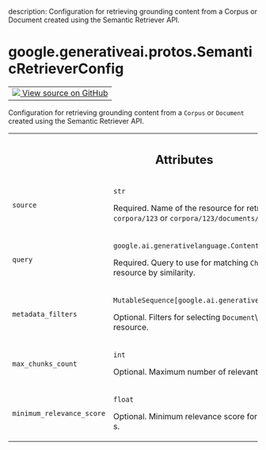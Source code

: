 description: Configuration for retrieving grounding content from a Corpus or Document created using the Semantic Retriever API.

<div itemscope itemtype="http://developers.google.com/ReferenceObject">
<meta itemprop="name" content="google.generativeai.protos.SemanticRetrieverConfig" />
<meta itemprop="path" content="Stable" />
</div>

# google.generativeai.protos.SemanticRetrieverConfig

<!-- Insert buttons and diff -->

<table class="tfo-notebook-buttons tfo-api nocontent">
<td>
  <a target="_blank" href="https://github.com/googleapis/google-cloud-python/tree/main/packages/google-ai-generativelanguage/google/ai/generativelanguage_v1beta/types/generative_service.py#L428-L480">
    <img src="https://www.tensorflow.org/images/GitHub-Mark-32px.png" />
    View source on GitHub
  </a>
</td>
</table>



Configuration for retrieving grounding content from a ``Corpus`` or ``Document`` created using the Semantic Retriever API.

<!-- Placeholder for "Used in" -->





<!-- Tabular view -->
 <table class="responsive fixed orange">
<colgroup><col width="214px"><col></colgroup>
<tr><th colspan="2"><h2 class="add-link">Attributes</h2></th></tr>

<tr>
<td>

`source`<a id="source"></a>

</td>
<td>

`str`

Required. Name of the resource for retrieval. Example:
``corpora/123`` or ``corpora/123/documents/abc``.

</td>
</tr><tr>
<td>

`query`<a id="query"></a>

</td>
<td>

`google.ai.generativelanguage.Content`

Required. Query to use for matching ``Chunk``\ s in the
given resource by similarity.

</td>
</tr><tr>
<td>

`metadata_filters`<a id="metadata_filters"></a>

</td>
<td>

`MutableSequence[google.ai.generativelanguage.MetadataFilter]`

Optional. Filters for selecting ``Document``\ s and/or
``Chunk``\ s from the resource.

</td>
</tr><tr>
<td>

`max_chunks_count`<a id="max_chunks_count"></a>

</td>
<td>

`int`

Optional. Maximum number of relevant ``Chunk``\ s to
retrieve.


</td>
</tr><tr>
<td>

`minimum_relevance_score`<a id="minimum_relevance_score"></a>

</td>
<td>

`float`

Optional. Minimum relevance score for retrieved relevant
``Chunk``\ s.


</td>
</tr>
</table>




